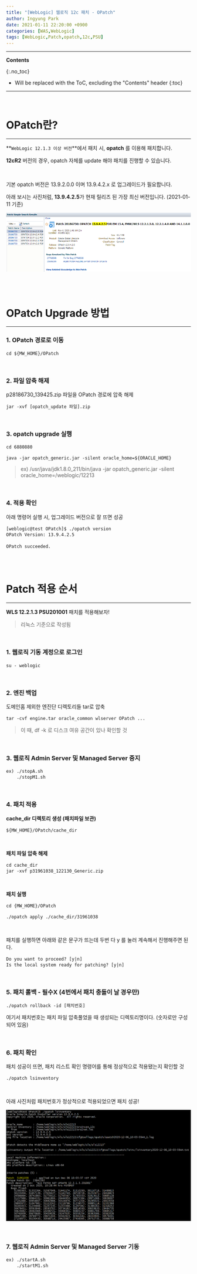 ```yaml
---
title: "[WebLogic] 웹로직 12c 패치 - OPatch"
author: Ingyung Park
date: 2021-01-11 22:20:00 +0900
categories: [WAS,WebLogic]
tags: [WebLogic,Patch,opatch,12c,PSU]
---
```


---
**Contents**

{:.no_toc}

* Will be replaced with the ToC, excluding the "Contents" header
{:toc}
---

<br/>

# **OPatch란?**

---





**`WebLogic 12.1.3 이상 버전`**에서 패치 시, **opatch** 를 이용해 패치합니다.



**12cR2** 버전의 경우, opatch 자체를 update 해야 패치를 진행할 수 있습니다.

<br/>

기본 opatch 버전은 13.9.2.0.0 이며 13.9.4.2.x 로 업그레이드가 필요합니다.

아래 보시는 사진처럼, **13.9.4.2.5**가 현재 릴리즈 된 가장 최신 버전입니다. (2021-01-11 기준)

![image-20210111224601681](/assets/img/posts/opatch.png)

<br/>

<br/>

# **OPatch Upgrade 방법**

---

### **1. OPatch 경로로 이동**

```shell
cd ${MW_HOME}/OPatch
```

<br/>

### **2. 파일 압축 해제**

p28186730_139425.zip 파일을 OPatch 경로에 압축 해제

```shell
jar -xvf [opatch_update 파일].zip
```



<br/>

### **3. opatch upgrade 실행**

```shell
cd 6880880
```

```shell
java -jar opatch_generic.jar -silent oracle_home=${ORACLE_HOME}
```

> ex) /usr/java/jdk1.8.0_211/bin/java -jar opatch_generic.jar -silent oracle_home=/weblogic/12213

<br/>

### **4. 적용 확인**

아래 명령어 실행 시, 업그레이드 버전으로 잘 뜨면 성공

```shell
[weblogic@test OPatch]$ ./opatch version
OPatch Version: 13.9.4.2.5

OPatch succeeded.
```



<br/>

<br/>

# **Patch 적용 순서**

---

**WLS 12.2.1.3 PSU201001** 패치를 적용해보자!

> 리눅스 기준으로 작성됨

<br/>



### **1. 웹로직 기동 계정으로 로그인**

```shell
su - weblogic
```



<br/>

### **2. 엔진 백업**

도메인홈 제외한 엔진단 디렉토리들 tar로 압축

```shell
tar -cvf engine.tar oracle_common wlserver OPatch ...
```

> 이 때, df -k 로 디스크 여유 공간이 있나 확인할 것

<br/>

### **3. 웹로직 Admin Server 및 Managed Server 중지**

```shell
ex) ./stopA.sh 
    ./stopM1.sh
```



<br/>

### **4. 패치 적용**

**cache_dir 디렉토리 생성 (패치파일 보관)**

```shell
${MW_HOME}/OPatch/cache_dir
```



<br/>

**패치 파일 압축 해제**

```shell
cd cache_dir
jar -xvf p31961038_122130_Generic.zip
```

<br/>

**패치 실행**

```shell
cd {MW_HOME}/OPatch
```

````shell
./opatch apply ./cache_dir/31961038
````

<br/>

패치를 실행하면 아래와 같은 문구가 뜨는데 두번 다 y 를 눌러 계속해서 진행해주면 된다.

```shell
Do you want to proceed? [y|n]
Is the local system ready for patching? [y|n]
```



<br/>

### **5. 패치 롤백 - 필수X (4번에서 패치 충돌이 날 경우만)**

```shell
./opatch rollback -id [패치번호]
```

여기서 패치번호는 패치 파일 압축풀었을 때 생성되는 디렉토리명이다. (숫자로만 구성되어 있음) 

<br/>

### **6. 패치 확인**

패치 성공이 뜨면, 패치 리스트 확인 명령어를 통해 정상적으로 적용됐는지 확인할 것

```shell
./opatch lsinventory
```

<br/>

아래 사진처럼 패치번호가 정상적으로 적용되었으면 패치 성공!

![image-20210111230506808](/assets/img/posts/opatch_result.png)

<br/>

### **7. 웹로직 Admin Server 및 Managed Server 기동**

```shell
ex) ./startA.sh 
    ./startM1.sh
```



<br/>

